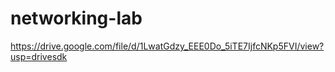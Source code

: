 # networking-lab

https://drive.google.com/file/d/1LwatGdzy_EEE0Do_5iTE7IjfcNKp5FVI/view?usp=drivesdk
